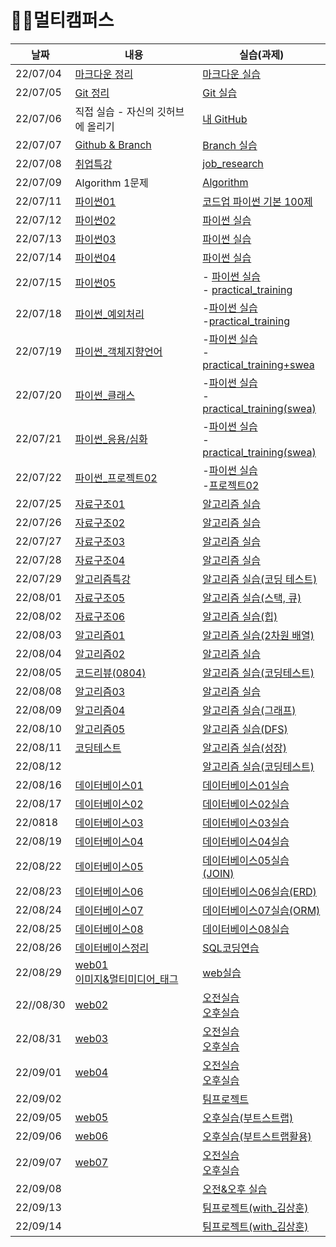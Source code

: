# 🐱‍🏍멀티캠퍼스

| 날짜      | 내용                                                         | 실습(과제)                                                   |
| --------- | ------------------------------------------------------------ | ------------------------------------------------------------ |
| 22/07/04  | [마크다운 정리](./Multicampus/0704/Markdown.md)              | [마크다운 실습](./Multicampus/0704/markdown_practice.md)     |
| 22/07/05  | [Git 정리](./Multicampus/0705/git.md)                        | [Git 실습](./Multicampus/0705/git_practice.md)               |
| 22/07/06  | 직접 실습 - 자신의 깃허브에 올리기                           | [내 GitHub](https://github.com/JeongJinGan/TIL)              |
| 22/07/07  | [Github & Branch](./Multicampus/0707/0707.md)                | [Branch 실습](./Multicampus/0707/git_branch.md)              |
| 22/07/08  | [취업특강](./Multicampus/0708/special_lecture.md)            | [job_research](https://github.com/JeongJinGan/job_research)  |
| 22/07/09  | Algorithm 1문제                                              | [Algorithm](https://github.com/JeongJinGan/Algorithm/blob/master/Baekjoon/1929%EB%B2%88.md) |
| 22/07/11  | [파이썬01](./Multicampus/0711/python01.md)                   | [코드업 파이썬 기본 100제](./Multicampus/0711/python)        |
| 22/07/12  | [파이썬02](./Multicampus/0712/python02.md)                   | [파이썬 실습](./Multicampus/0712/실습코드)                   |
| 22/07/13  | [파이썬03](./Multicampus/0713/python03.md)                   | [파이썬 실습](./Multicampus/0713/실습코드)                   |
| 22/07/14  | [파이썬04](./Multicampus/0714/python04.md)                   | [파이썬 실습](./Multicampus/0714/실습코드)                   |
| 22/07/15  | [파이썬05](./Multicampus/0715/python05.md)                   | - [파이썬 실습](./Multicampus/0715/실습코드) <br>- [practical_training](./Multicampus/0715/practical_training) |
| 22/07/18  | [파이썬_예외처리](./Multicampus/0718/예외처리.md)            | -[파이썬 실습](./Multicampus/0718/실습코드) <br>-[practical_training](./Multicampus/0718/practical_training) |
| 22/07/19  | [파이썬_객체지향언어](./Multicampus/0719/파이썬_객체지향언어.md) | -[파이썬 실습](./Multicampus/0719/실습코드)<br>-[practical_training+swea](./Multicampus/0719/practical_training+swea) |
| 22/07/20  | [파이썬_클래스](./Multicampus/0720/파이썬_클래스.md)         | -[파이썬 실습](./Multicampus/0720/실습코드) <br>-[practical_training(swea)](./Multicampus/0720/practical_training) |
| 22/07/21  | [파이썬_응용/심화](./Multicampus/0721/파이썬_응용심화.md)    | -[파이썬 실습](./Multicampus/0721/실습코드)<br>-[practical_training(swea)](./Multicampus/0721/practical_training) |
| 22/07/22  | [파이썬_프로젝트02](./Multicampus/0722/파이썬_프로젝트02.md) | -[파이썬 실습](./Multicampus/0722/실습코드)<br/>-[프로젝트02](https://github.com/JeongJinGan/01-PJT-02/tree/main/3%ED%9A%8C%EC%B0%A8/%EA%B0%84%EC%A0%95%EC%A7%84) |
| 22/07/25  | [자료구조01](./Multicampus/0725/자료구조01.md)               | [알고리즘 실습](./Multicampus/0725/실습코드)                 |
| 22/07/26  | [자료구조02](./Multicampus/0726/자료구조02.md)               | [알고리즘 실습](./Multicampus/0726/실습코드)                 |
| 22/07/27  | [자료구조03](./Multicampus/0727/자료구조03.md)               | [알고리즘 실습](./Multicampus/0727/실습코드)                 |
| 22/07/28  | [자료구조04](./Multicampus/0728/자료구조04.md)               | [알고리즘 실습](./Multicampus/0728/실습코드)                 |
| 22/07/29  | [알고리즘특강](./Multicampus/0729/알고리즘특강.md)           | [알고리즘 실습(코딩 테스트)](./Multicampus/0729/실습코드(코딩테스트)) |
| 22/08/01  | [자료구조05](./Multicampus/0801/자료구조05.md)               | [알고리즘 실습(스택, 큐)](./Multicampus/0801/실습코드)       |
| 22/08/02  | [자료구조06](./Multicampus/0802/자료구조06.md)               | [알고리즘 실습(힙)](./Multicampus/0802/실습코드)             |
| 22/08/03  | [알고리즘01](./Multicampus/0803/알고리즘01.md)               | [알고리즘 실습(2차원 배열)](./Multicampus/0803/실습코드)     |
| 22/08/04  | [알고리즘02](./Multicampus/0804/알고리즘02.md)               | [알고리즘 실습](./Multicampus/0804/실습코드)                 |
| 22/08/05  | [코드리뷰(0804)](./Multicampus/0805/코드리뷰(박스_지뢰찾기)) | [알고리즘 실습(코딩테스트)](./Multicampus/0805/실습코드(코딩테스트)) |
| 22/08/08  | [알고리즘03](./Multicampus/0808/알고리즘03.md)               | [알고리즘 실습](./Multicampus/0808/실습코드)                 |
| 22/08/09  | [알고리즘04](./Multicampus/0809/알고리즘04.md)               | [알고리즘 실습(그래프)](./Multicampus/0809/실습코드)         |
| 22/08/10  | [알고리즘05](./Multicampus/0810/알고리즘05.md)               | [알고리즘 실습(DFS)](./Multicampus/0810/실습코드)            |
| 22/08/11  | [코딩테스트](./Multicampus/0811/코딩테스트2.md)              | [알고리즘 실습(성장)](./Multicampus/0811/실습코드)           |
| 22/08/12  |                                                              | [알고리즘 실습(코딩테스트)](./Multicampus/0812/실습코드(코딩테스트)) |
| 22/08/16  | [데이터베이스01](./Multicampus/0816/데이터베이스01.md)       | [데이터베이스01실습](./Multicampus/0816/01실습.md)           |
| 22/08/17  | [데이터베이스02](./Multicampus/0817/데이터베이스02.md)       | [데이터베이스02실습](./Multicampus/0817/02실습.md)           |
| 22/0818   | [데이터베이스03](./Multicampus/0818/데이터베이스03.md)       | [데이터베이스03실습](./Multicampus/0818/03실습.md)           |
| 22/08/19  | [데이터베이스04](./Multicampus/0819/데이터베이스04.md)       | [데이터베이스04실습](./Multicampus/0819/04실습.md)           |
| 22/08/22  | [데이터베이스05](./Multicampus/0822/데이터베이스05.md)       | [데이터베이스05실습(JOIN)](./Multicampus/0822/05실습.md)     |
| 22/08/23  | [데이터베이스06](./Multicampus/0823/데이터베이스06.md)       | [데이터베이스06실습(ERD)](./Multicampus/0823/ERD그리기)      |
| 22/08/24  | [데이터베이스07](./Multicampus/0824/데이터베이스07.md)       | [데이터베이스07실습(ORM)](./Multicampus/0824/DB_07.md)       |
| 22/08/25  | [데이터베이스08](./Multicampus/0825/데이터베이스08.md)       | [데이터베이스08실습](./Multicampus/0825/DB_08.md)            |
| 22/08/26  | [데이터베이스정리](./Multicampus/0826/데이터베이스정리.md)   | [SQL코딩연습](https://school.programmers.co.kr/learn/challenges?tab=sql_practice_kit) |
| 22/08/29  | [web01](./Multicampus/0829/web01.md)<br>[이미지&멀티미디어_태그](./Multicampus/0829/이미지&멀티미디어_태그.md) | [web실습](./Multicampus/0829/실습코드)                       |
| 22//08/30 | [web02](./Multicampus/0830/web02.md)                         | [오전실습](./Multicampus/0830/실습코드)<br>[오후실습](./Multicampus/0830/실습) |
| 22/08/31  | [web03](./Multicampus/0831/web03.md)                         | [오전실습](./Multicampus/0831/실습코드)<br/>[오후실습](./Multicampus/0831/실습.md) |
| 22/09/01  | [web04](./Multicampus/0901/web04.md)                         | [오전실습](./Multicampus/0901/실습코드)<br/>[오후실습](./Multicampus/0901/오후실습) |
| 22/09/02  |                                                              | [팀프로젝트](./Multicampus/0902/web05)                       |
| 22/09/05  | [web05](./Multicampus/0905/web05.md)                         | [오후실습(부트스트랩)](./Multicampus/0905/실습)              |
| 22/09/06  | [web06](./Multicampus/0906/web06.md)                         | [오후실습(부트스트랩활용)](./Multicampus/0906/오후실습)      |
| 22/09/07  | [web07](./Multicampus/0907/web07.md)                         | [오전실습](./Multicampus/0907/오전실습)<br/>[오후실습](./Multicampus/0907/오후실습) |
| 22/09/08  |                                                              | [오전&오후 실습](./Multicampus/0908/오전_오후_실습)          |
| 22/09/13  |                                                              | [팀프로젝트(with_김상훈)](./Multicampus/0913)                |
| 22/09/14  |                                                              | [팀프로젝트(with_김상훈)](./Multicampus/0914/Team_project_with_ksy133900) |

